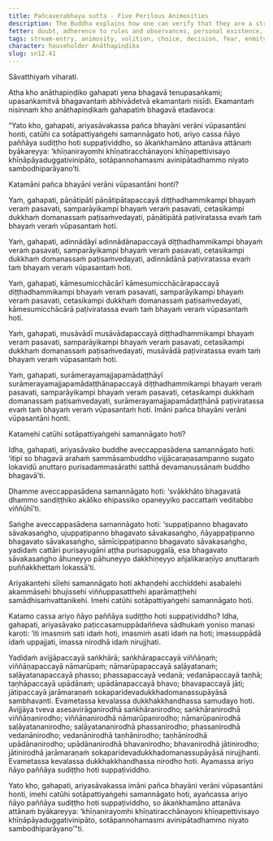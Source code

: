 ```yaml
---
title: Pañcaverabhaya sutta - Five Perilous Animosities
description: The Buddha explains how one can verify that they are a stream-enterer by reflecting on the five perilous animosities, the four factors of stream-entry, and clearly seeing with wisdom the noble principle of dependent co-arising.
fetter: doubt, adherence to rules and observances, personal existence, ignorance
tags: stream-entry, animosity, volition, choice, decision, fear, enmity, suffering, stream-enterer, full awakening, Buddha, Dhamma, Sangha, community, dependent co-arising, dependent origination, ignorance, intentional constructions, consciousness, name and form, six sense bases, contact, sensation, feeling, craving, clinging, existence, birth, aging and death, sorrow, lamentation, pain, distress, despair, mental distress, collectedness, samadhi, mental composure, wisdom
character: householder Anāthapiṇḍika
slug: sn12.41
---
```


Sāvatthiyaṁ viharati.

Atha kho anāthapiṇḍiko gahapati yena bhagavā tenupasaṅkami; upasaṅkamitvā bhagavantaṁ abhivādetvā ekamantaṁ nisīdi. Ekamantaṁ nisinnaṁ kho anāthapiṇḍikaṁ gahapatiṁ bhagavā etadavoca:

“Yato kho, gahapati, ariyasāvakassa pañca bhayāni verāni vūpasantāni honti, catūhi ca sotāpattiyaṅgehi samannāgato hoti, ariyo cassa ñāyo paññāya sudiṭṭho hoti suppaṭividdho, so ākaṅkhamāno attanāva attānaṁ byākareyya: ‘khīṇanirayomhi khīṇatiracchānayoni khīṇapettivisayo khīṇāpāyaduggativinipāto, sotāpannohamasmi avinipātadhammo niyato sambodhiparāyano’ti.

Katamāni pañca bhayāni verāni vūpasantāni honti?

Yaṁ, gahapati, pāṇātipātī pāṇātipātapaccayā diṭṭhadhammikampi bhayaṁ veraṁ pasavati, samparāyikampi bhayaṁ veraṁ pasavati, cetasikampi dukkhaṁ domanassaṁ paṭisaṁvedayati, pāṇātipātā paṭiviratassa evaṁ taṁ bhayaṁ veraṁ vūpasantaṁ hoti.

Yaṁ, gahapati, adinnādāyī adinnādānapaccayā diṭṭhadhammikampi bhayaṁ veraṁ pasavati, samparāyikampi bhayaṁ veraṁ pasavati, cetasikampi dukkhaṁ domanassaṁ paṭisaṁvedayati, adinnādānā paṭiviratassa evaṁ taṁ bhayaṁ veraṁ vūpasantaṁ hoti.

Yaṁ, gahapati, kāmesumicchācārī kāmesumicchācārapaccayā diṭṭhadhammikampi bhayaṁ veraṁ pasavati, samparāyikampi bhayaṁ veraṁ pasavati, cetasikampi dukkhaṁ domanassaṁ paṭisaṁvedayati, kāmesumicchācārā paṭiviratassa evaṁ taṁ bhayaṁ veraṁ vūpasantaṁ hoti.

Yaṁ, gahapati, musāvādī musāvādapaccayā diṭṭhadhammikampi bhayaṁ veraṁ pasavati, samparāyikampi bhayaṁ veraṁ pasavati, cetasikampi dukkhaṁ domanassaṁ paṭisaṁvedayati, musāvādā paṭiviratassa evaṁ taṁ bhayaṁ veraṁ vūpasantaṁ hoti.

Yaṁ, gahapati, surāmerayamajjapamādaṭṭhāyī surāmerayamajjapamādaṭṭhānapaccayā diṭṭhadhammikampi bhayaṁ veraṁ pasavati, samparāyikampi bhayaṁ veraṁ pasavati, cetasikampi dukkhaṁ domanassaṁ paṭisaṁvedayati, surāmerayamajjapamādaṭṭhānā paṭiviratassa evaṁ taṁ bhayaṁ veraṁ vūpasantaṁ hoti. Imāni pañca bhayāni verāni vūpasantāni honti.

Katamehi catūhi sotāpattiyaṅgehi samannāgato hoti?

Idha, gahapati, ariyasāvako buddhe aveccappasādena samannāgato hoti: ‘itipi so bhagavā arahaṁ sammāsambuddho vijjācaraṇasampanno sugato lokavidū anuttaro purisadammasārathi satthā devamanussānaṁ buddho bhagavā’ti.

Dhamme aveccappasādena samannāgato hoti: ‘svākkhāto bhagavatā dhammo sandiṭṭhiko akāliko ehipassiko opaneyyiko paccattaṁ veditabbo viññūhī’ti.

Saṅghe aveccappasādena samannāgato hoti: ‘suppaṭipanno bhagavato sāvakasaṅgho, ujuppaṭipanno bhagavato sāvakasaṅgho, ñāyappaṭipanno bhagavato sāvakasaṅgho, sāmīcippaṭipanno bhagavato sāvakasaṅgho, yadidaṁ cattāri purisayugāni aṭṭha purisapuggalā, esa bhagavato sāvakasaṅgho āhuneyyo pāhuneyyo dakkhiṇeyyo añjalikaraṇīyo anuttaraṁ puññakkhettaṁ lokassā’ti.

Ariyakantehi sīlehi samannāgato hoti akhaṇḍehi acchiddehi asabalehi akammāsehi bhujissehi viññuppasatthehi aparāmaṭṭhehi samādhisaṁvattanikehi. Imehi catūhi sotāpattiyaṅgehi samannāgato hoti.

Katamo cassa ariyo ñāyo paññāya sudiṭṭho hoti suppaṭividdho? Idha, gahapati, ariyasāvako paṭiccasamuppādaññeva sādhukaṁ yoniso manasi karoti: ‘iti imasmiṁ sati idaṁ hoti, imasmiṁ asati idaṁ na hoti; imassuppādā idaṁ uppajjati, imassa nirodhā idaṁ nirujjhati.

Yadidaṁ avijjāpaccayā saṅkhārā; saṅkhārapaccayā viññāṇaṁ; viññāṇapaccayā nāmarūpaṁ; nāmarūpapaccayā saḷāyatanaṁ; saḷāyatanapaccayā phasso; phassapaccayā vedanā; vedanāpaccayā taṇhā; taṇhāpaccayā upādānaṁ; upādānapaccayā bhavo; bhavapaccayā jāti; jātipaccayā jarāmaraṇaṁ sokaparidevadukkhadomanassupāyāsā sambhavanti. Evametassa kevalassa dukkhakkhandhassa samudayo hoti. Avijjāya tveva asesavirāganirodhā saṅkhāranirodho; saṅkhāranirodhā viññāṇanirodho; viññāṇanirodhā nāmarūpanirodho; nāmarūpanirodhā saḷāyatananirodho; saḷāyatananirodhā phassanirodho; phassanirodhā vedanānirodho; vedanānirodhā taṇhānirodho; taṇhānirodhā upādānanirodho; upādānanirodhā bhavanirodho; bhavanirodhā jātinirodho; jātinirodhā jarāmaraṇaṁ sokaparidevadukkhadomanassupāyāsā nirujjhanti. Evametassa kevalassa dukkhakkhandhassa nirodho hoti. Ayamassa ariyo ñāyo paññāya sudiṭṭho hoti suppaṭividdho.

Yato kho, gahapati, ariyasāvakassa imāni pañca bhayāni verāni vūpasantāni honti, imehi catūhi sotāpattiyaṅgehi samannāgato hoti, ayañcassa ariyo ñāyo paññāya sudiṭṭho hoti suppaṭividdho, so ākaṅkhamāno attanāva attānaṁ byākareyya: ‘khīṇanirayomhi khīṇatiracchānayoni khīṇapettivisayo khīṇāpāyaduggativinipāto, sotāpannohamasmi avinipātadhammo niyato sambodhiparāyano’”ti.
